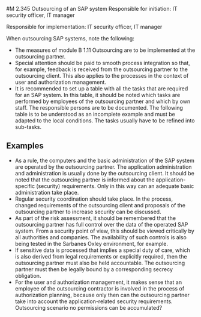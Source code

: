 #M 2.345 Outsourcing of an SAP system
Responsible for initiation: IT security officer, IT manager

Responsible for implementation: IT security officer, IT manager

When outsourcing SAP systems, note the following:

* The measures of module B 1.11 Outsourcing are to be implemented at the outsourcing partner.
* Special attention should be paid to smooth process integration so that, for example, feedback is received from the outsourcing partner to the outsourcing client. This also applies to the processes in the context of user and authorization management.
* It is recommended to set up a table with all the tasks that are required for an SAP system. In this table, it should be noted which tasks are performed by employees of the outsourcing partner and which by own staff. The responsible persons are to be documented. The following table is to be understood as an incomplete example and must be adapted to the local conditions. The tasks usually have to be refined into sub-tasks.




## Examples 
* As a rule, the computers and the basic administration of the SAP system are operated by the outsourcing partner. The application administration and administration is usually done by the outsourcing client. It should be noted that the outsourcing partner is informed about the application-specific (security) requirements. Only in this way can an adequate basic administration take place.
* Regular security coordination should take place. In the process, changed requirements of the outsourcing client and proposals of the outsourcing partner to increase security can be discussed.
* As part of the risk assessment, it should be remembered that the outsourcing partner has full control over the data of the operated SAP system. From a security point of view, this should be viewed critically by all authorities and companies. The availability of such controls is also being tested in the Sarbanes Oxley environment, for example.
* If sensitive data is processed that implies a special duty of care, which is also derived from legal requirements or explicitly required, then the outsourcing partner must also be held accountable. The outsourcing partner must then be legally bound by a corresponding secrecy obligation.
* For the user and authorization management, it makes sense that an employee of the outsourcing contractor is involved in the process of authorization planning, because only then can the outsourcing partner take into account the application-related security requirements. Outsourcing scenario no permissions can be accumulated?




